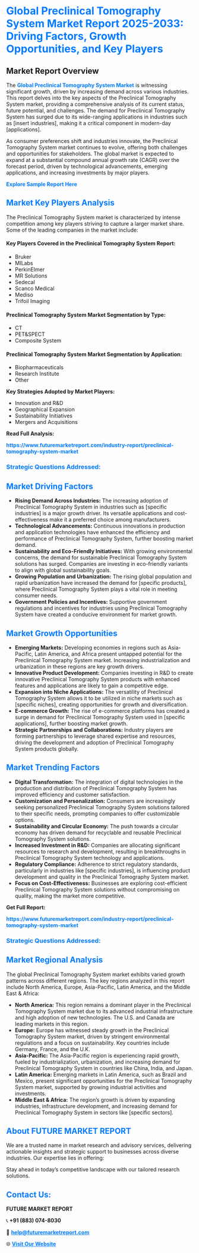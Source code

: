 <h1 style="color: #007BFF;">Global Preclinical Tomography System Market Report 2025-2033: Driving Factors, Growth Opportunities, and Key Players</h1>

<section id="overview">
<h2>Market Report Overview</h2>
<p>The <a href="https://www.futuremarketreport.com/industry-report/preclinical-tomography-system-market" style="color: #007BFF; text-decoration: none;"><strong>Global Preclinical Tomography System Market</strong></a> is witnessing significant growth, driven by increasing demand across various industries. This report delves into the key aspects of the Preclinical Tomography System market, providing a comprehensive analysis of its current status, future potential, and challenges. The demand for Preclinical Tomography System has surged due to its wide-ranging applications in industries such as [insert industries], making it a critical component in modern-day [applications].</p>
<p>As consumer preferences shift and industries innovate, the Preclinical Tomography System market continues to evolve, offering both challenges and opportunities for stakeholders. The global market is expected to expand at a substantial compound annual growth rate (CAGR) over the forecast period, driven by technological advancements, emerging applications, and increasing investments by major players.</p>
</section>

<section id="overview">
<p><a href="https://www.futuremarketreport.com/request-sample/reportId=80506" style="color: #007BFF; text-decoration: none;"><strong>Explore Sample Report Here</strong></a></p>
</section>

<section id="key-players">
<h2 style="color: #007BFF;">Market Key Players Analysis</h2>
<p>The Preclinical Tomography System market is characterized by intense competition among key players striving to capture a larger market share. Some of the leading companies in the market include:</p>
<h4>Key Players Covered in the Preclinical Tomography System Report:</h4>
<ul><li>Bruker</li><li>MILabs</li><li>PerkinElmer</li><li>MR Solutions</li><li>Sedecal</li><li>Scanco Medical</li><li>Mediso</li><li>Trifoil Imaging</li></ul>
<h4>Preclinical Tomography System Market Segmentation by Type:</h4>
<ul><li>CT</li><li>PET&amp;SPECT</li><li>Composite System</li></ul>

<h4>Preclinical Tomography System Market Segmentation by Application:</h4>
<ul><li>Biopharmaceuticals</li><li>Research Institute</li><li>Other</li></ul>
<p><strong>Key Strategies Adopted by Market Players:</strong></p>
<ul>
<li>Innovation and R&D</li>
<li>Geographical Expansion</li>
<li>Sustainability Initiatives</li>
<li>Mergers and Acquisitions</li>
</ul>
</section>

<section>
<p><strong>Read Full Analysis: </strong></p><a href="https://www.futuremarketreport.com/industry-report/preclinical-tomography-system-market" style="color: #007BFF; text-decoration: none;"><strong>https://www.futuremarketreport.com/industry-report/preclinical-tomography-system-market</strong></a>
<h3 style="color: #007BFF;">Strategic Questions Addressed:</h3>
</section>

<section id="driving-factors">
<h2 style="color: #007BFF;">Market Driving Factors</h2>
<ul>
<li><strong>Rising Demand Across Industries:</strong> The increasing adoption of Preclinical Tomography System in industries such as [specific industries] is a major growth driver. Its versatile applications and cost-effectiveness make it a preferred choice among manufacturers.</li>
<li><strong>Technological Advancements:</strong> Continuous innovations in production and application technologies have enhanced the efficiency and performance of Preclinical Tomography System, further boosting market demand.</li>
<li><strong>Sustainability and Eco-Friendly Initiatives:</strong> With growing environmental concerns, the demand for sustainable Preclinical Tomography System solutions has surged. Companies are investing in eco-friendly variants to align with global sustainability goals.</li>
<li><strong>Growing Population and Urbanization:</strong> The rising global population and rapid urbanization have increased the demand for [specific products], where Preclinical Tomography System plays a vital role in meeting consumer needs.</li>
<li><strong>Government Policies and Incentives:</strong> Supportive government regulations and incentives for industries using Preclinical Tomography System have created a conducive environment for market growth.</li>
</ul>
</section>

<section id="growth-opportunities">
<h2 style="color: #007BFF;">Market Growth Opportunities</h2>
<ul>
<li><strong>Emerging Markets:</strong> Developing economies in regions such as Asia-Pacific, Latin America, and Africa present untapped potential for the Preclinical Tomography System market. Increasing industrialization and urbanization in these regions are key growth drivers.</li>
<li><strong>Innovative Product Development:</strong> Companies investing in R&D to create innovative Preclinical Tomography System products with enhanced features and applications are likely to gain a competitive edge.</li>
<li><strong>Expansion into Niche Applications:</strong> The versatility of Preclinical Tomography System allows it to be utilized in niche markets such as [specific niches], creating opportunities for growth and diversification.</li>
<li><strong>E-commerce Growth:</strong> The rise of e-commerce platforms has created a surge in demand for Preclinical Tomography System used in [specific applications], further boosting market growth.</li>
<li><strong>Strategic Partnerships and Collaborations:</strong> Industry players are forming partnerships to leverage shared expertise and resources, driving the development and adoption of Preclinical Tomography System products globally.</li>
</ul>
</section>

<section id="trending-factors">
<h2 style="color: #007BFF;">Market Trending Factors</h2>
<ul>
<li><strong>Digital Transformation:</strong> The integration of digital technologies in the production and distribution of Preclinical Tomography System has improved efficiency and customer satisfaction.</li>
<li><strong>Customization and Personalization:</strong> Consumers are increasingly seeking personalized Preclinical Tomography System solutions tailored to their specific needs, prompting companies to offer customizable options.</li>
<li><strong>Sustainability and Circular Economy:</strong> The push towards a circular economy has driven demand for recyclable and reusable Preclinical Tomography System solutions.</li>
<li><strong>Increased Investment in R&D:</strong> Companies are allocating significant resources to research and development, resulting in breakthroughs in Preclinical Tomography System technology and applications.</li>
<li><strong>Regulatory Compliance:</strong> Adherence to strict regulatory standards, particularly in industries like [specific industries], is influencing product development and quality in the Preclinical Tomography System market.</li>
<li><strong>Focus on Cost-Effectiveness:</strong> Businesses are exploring cost-efficient Preclinical Tomography System solutions without compromising on quality, making the market more competitive.</li>
</ul>
</section>

<section>
<p><strong>Get Full Report: </strong></p><a href="https://www.futuremarketreport.com/industry-report/preclinical-tomography-system-market" style="color: #007BFF; text-decoration: none;"><strong>https://www.futuremarketreport.com/industry-report/preclinical-tomography-system-market</strong></a>
<h3 style="color: #007BFF;">Strategic Questions Addressed:</h3>
</section>


<section id="regional-analysis">
<h2 style="color: #007BFF;">Market Regional Analysis</h2>
<p>The global Preclinical Tomography System market exhibits varied growth patterns across different regions. The key regions analyzed in this report include North America, Europe, Asia-Pacific, Latin America, and the Middle East & Africa:</p>
<ul>
<li><strong>North America:</strong> This region remains a dominant player in the Preclinical Tomography System market due to its advanced industrial infrastructure and high adoption of new technologies. The U.S. and Canada are leading markets in this region.</li>
<li><strong>Europe:</strong> Europe has witnessed steady growth in the Preclinical Tomography System market, driven by stringent environmental regulations and a focus on sustainability. Key countries include Germany, France, and the U.K.</li>
<li><strong>Asia-Pacific:</strong> The Asia-Pacific region is experiencing rapid growth, fueled by industrialization, urbanization, and increasing demand for Preclinical Tomography System in countries like China, India, and Japan.</li>
<li><strong>Latin America:</strong> Emerging markets in Latin America, such as Brazil and Mexico, present significant opportunities for the Preclinical Tomography System market, supported by growing industrial activities and investments.</li>
<li><strong>Middle East & Africa:</strong> The region’s growth is driven by expanding industries, infrastructure development, and increasing demand for Preclinical Tomography System in sectors like [specific sectors].</li>
</ul>
</section>

<footer>
<h2 style="color: #007BFF;">About FUTURE MARKET REPORT</h2>
<p>We are a trusted name in market research and advisory services, delivering actionable insights and strategic support to businesses across diverse industries. Our expertise lies in offering:</p>

<p>Stay ahead in today’s competitive landscape with our tailored research solutions.</p>

<h2 style="color: #007BFF;">Contact Us:</h2>
<p><strong>FUTURE MARKET REPORT</strong></p>
<p>📞 <strong>+91 (883) 074-8030</strong></p>
<p>📧 <strong><a href="mailto:help@futuremarketreport.com" style="color: #007BFF;">help@futuremarketreport.com</a></strong></p>
<p>🌐 <strong><a href="https://www.futuremarketreport.com/" style="color: #007BFF;">Visit Our Website</a></strong></p>
</footer>